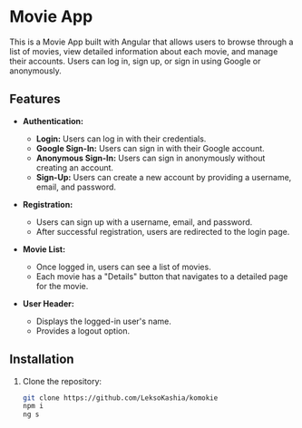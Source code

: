 # Movie App

This is a Movie App built with Angular that allows users to browse through a list of movies, view detailed information about each movie, and manage their accounts. Users can log in, sign up, or sign in using Google or anonymously.

## Features

- **Authentication:**
  - **Login:** Users can log in with their credentials.
  - **Google Sign-In:** Users can sign in with their Google account.
  - **Anonymous Sign-In:** Users can sign in anonymously without creating an account.
  - **Sign-Up:** Users can create a new account by providing a username, email, and password.

- **Registration:**
  - Users can sign up with a username, email, and password.
  - After successful registration, users are redirected to the login page.

- **Movie List:**
  - Once logged in, users can see a list of movies.
  - Each movie has a "Details" button that navigates to a detailed page for the movie.

- **User Header:**
  - Displays the logged-in user's name.
  - Provides a logout option.

## Installation

1. Clone the repository:
   ```sh
   git clone https://github.com/LeksoKashia/komokie
   npm i
   ng s
